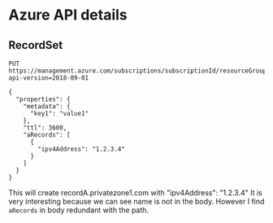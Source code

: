 # Azure API details 

## RecordSet

````shell script
PUT https://management.azure.com/subscriptions/subscriptionId/resourceGroups/resourceGroup1/providers/Microsoft.Network/privateDnsZones/privatezone1.com/A/recordA?api-version=2018-09-01

{
  "properties": {
    "metadata": {
      "key1": "value1"
    },
    "ttl": 3600,
    "aRecords": [
      {
        "ipv4Address": "1.2.3.4"
      }
    ]
  }
}
````

This will create recordA.privatezone1.com with  "ipv4Address": "1.2.3.4"
It is very interesting because we can see name is not in the body.
However I find `aRecords` in body redundant with the path.
